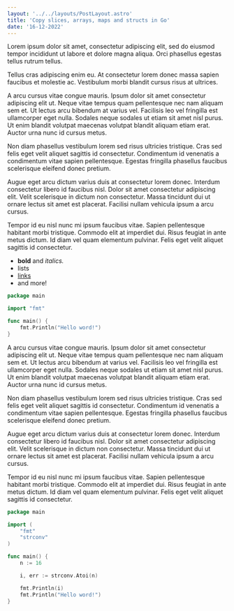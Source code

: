 ```yaml
---
layout: '../../layouts/PostLayout.astro'
title: 'Copy slices, arrays, maps and structs in Go'
date: '16-12-2022'
---
```

Lorem ipsum dolor sit amet, consectetur adipiscing elit, sed do eiusmod tempor incididunt ut labore et dolore magna aliqua. Orci phasellus egestas tellus rutrum tellus.

Tellus cras adipiscing enim eu. At consectetur lorem donec massa sapien faucibus et molestie ac. Vestibulum morbi blandit cursus risus at ultrices.

A arcu cursus vitae congue mauris. Ipsum dolor sit amet consectetur adipiscing elit ut. Neque vitae tempus quam pellentesque nec nam aliquam sem et. Ut lectus arcu bibendum at varius vel. Facilisis leo vel fringilla est ullamcorper eget nulla. Sodales neque sodales ut etiam sit amet nisl purus. Ut enim blandit volutpat maecenas volutpat blandit aliquam etiam erat. Auctor urna nunc id cursus metus.

Non diam phasellus vestibulum lorem sed risus ultricies tristique. Cras sed felis eget velit aliquet sagittis id consectetur. Condimentum id venenatis a condimentum vitae sapien pellentesque. Egestas fringilla phasellus faucibus scelerisque eleifend donec pretium.

Augue eget arcu dictum varius duis at consectetur lorem donec. Interdum consectetur libero id faucibus nisl. Dolor sit amet consectetur adipiscing elit. Velit scelerisque in dictum non consectetur. Massa tincidunt dui ut ornare lectus sit amet est placerat. Facilisi nullam vehicula ipsum a arcu cursus.

Tempor id eu nisl nunc mi ipsum faucibus vitae. Sapien pellentesque habitant morbi tristique. Commodo elit at imperdiet dui. Risus feugiat in ante metus dictum. Id diam vel quam elementum pulvinar. Felis eget velit aliquet sagittis id consectetur.

- **bold** and _italics._
- lists
- [links](https://astro.build)
- and more!

```go
package main

import "fmt"

func main() {
    fmt.Println("Hello word!")
}
```

A arcu cursus vitae congue mauris. Ipsum dolor sit amet consectetur adipiscing elit ut. Neque vitae tempus quam pellentesque nec nam aliquam sem et. Ut lectus arcu bibendum at varius vel. Facilisis leo vel fringilla est ullamcorper eget nulla. Sodales neque sodales ut etiam sit amet nisl purus. Ut enim blandit volutpat maecenas volutpat blandit aliquam etiam erat. Auctor urna nunc id cursus metus.

Non diam phasellus vestibulum lorem sed risus ultricies tristique. Cras sed felis eget velit aliquet sagittis id consectetur. Condimentum id venenatis a condimentum vitae sapien pellentesque. Egestas fringilla phasellus faucibus scelerisque eleifend donec pretium.

Augue eget arcu dictum varius duis at consectetur lorem donec. Interdum consectetur libero id faucibus nisl. Dolor sit amet consectetur adipiscing elit. Velit scelerisque in dictum non consectetur. Massa tincidunt dui ut ornare lectus sit amet est placerat. Facilisi nullam vehicula ipsum a arcu cursus.

Tempor id eu nisl nunc mi ipsum faucibus vitae. Sapien pellentesque habitant morbi tristique. Commodo elit at imperdiet dui. Risus feugiat in ante metus dictum. Id diam vel quam elementum pulvinar. Felis eget velit aliquet sagittis id consectetur.

```go
package main

import (
    "fmt"
    "strconv"
)

func main() {
    n := 16

    i, err := strconv.Atoi(n)

    fmt.Println(i)
    fmt.Println("Hello word!")
}
```
